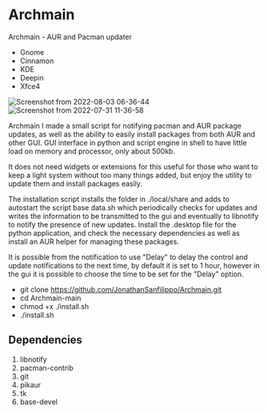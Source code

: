 # Archmain
Archmain - AUR and Pacman updater 
- Gnome
- Cinnamon
- KDE
- Deepin
- Xfce4

![Screenshot from 2022-08-03 06-36-44](https://user-images.githubusercontent.com/103053714/182532085-f42c3ad8-ad62-4647-aa59-f73731a30900.png)
![Screenshot from 2022-07-31 11-36-58](https://user-images.githubusercontent.com/103053714/182023382-9a34f3f1-1b44-4fe9-95d7-4dc6f4cf81dc.png)

Archmain
I made a small script for notifying pacman and AUR package updates, as well as the ability to easily install packages from both AUR and other GUI.
GUI interface in python and script engine in shell to have little load on memory and processor, only about 500kb.

It does not need widgets or extensions for this useful for those who want to keep a light system without too many things added, but enjoy the utility to update them and install packages easily.

The installation script installs the folder in ./local/share
and adds to autostart the script base data.sh which periodically checks for updates and writes the information to be transmitted to the gui and eventually to libnotify to notify the presence of new updates. Install the .desktop file for the python application, and check the necessary dependencies as well as install an AUR helper for managing these packages.

It is possible from the notification to use "Delay" to delay the control and update notifications to the next time, by default it is set to 1 hour, however in the gui it is possible to choose the time to be set for the "Delay" option.


- git clone https://github.com/JonathanSanfilippo/Archmain.git
- cd Archmain-main
- chmod +x ./install.sh
- ./install.sh

## Dependencies
1. libnotify
2. pacman-contrib
3. git
4. pikaur
5. tk
6. base-devel

